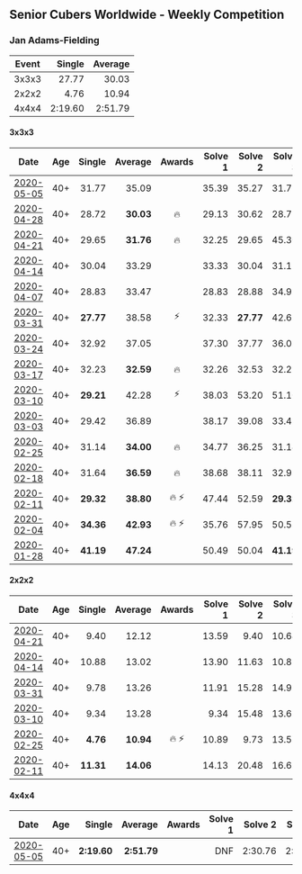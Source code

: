 ## Senior Cubers Worldwide - Weekly Competition
### Jan Adams-Fielding

| Event | Single | Average |
| -- | --: | --: |
| 3x3x3 | 27.77 | 30.03 |
| 2x2x2 | 4.76 | 10.94 |
| 4x4x4 | 2:19.60 | 2:51.79 |

#### 3x3x3

| Date | Age | Single | Average | Awards | Solve 1 | Solve 2 | Solve 3 | Solve 4 | Solve 5 | Video |
| :--: | :--: | --: | --: | :--: | --: | --: | --: | --: | --: | :-- |
| [2020-05-05](../3x3x3/results/2020-05-05.md) | 40+ | 31.77 | 35.09 |  | 35.39 | 35.27 | 31.77 | 34.60 | 38.82 | [Link](https://www.facebook.com/events/3313106775587396/permalink/3319051371659603/) |
| [2020-04-28](../3x3x3/results/2020-04-28.md) | 40+ | 28.72 | **30.03** | 🔥 | 29.13 | 30.62 | 28.72 | 30.34 | 34.12 | [Link](https://www.facebook.com/events/535188653858103/permalink/538779506832351/) |
| [2020-04-21](../3x3x3/results/2020-04-21.md) | 40+ | 29.65 | **31.76** | 🔥 | 32.25 | 29.65 | 45.30 | 33.14 | 29.88 | [Link](https://www.facebook.com/events/880278499062375/permalink/884249048665320/) |
| [2020-04-14](../3x3x3/results/2020-04-14.md) | 40+ | 30.04 | 33.29 |  | 33.33 | 30.04 | 31.11 | 40.52 | 35.44 | [Link](https://www.facebook.com/events/982619255468618/permalink/987497521647458/) |
| [2020-04-07](../3x3x3/results/2020-04-07.md) | 40+ | 28.83 | 33.47 |  | 28.83 | 28.88 | 34.95 | 36.58 | 47.08 | [Link](https://www.facebook.com/events/510082903229069/permalink/514343882802971/) |
| [2020-03-31](../3x3x3/results/2020-03-31.md) | 40+ | **27.77** | 38.58 | ⚡ | 32.33 | **27.77** | 42.61 | 40.81 | 1:01.09 | [Link](https://www.facebook.com/events/207898257161923/permalink/211815930103489/) |
| [2020-03-24](../3x3x3/results/2020-03-24.md) | 40+ | 32.92 | 37.05 |  | 37.30 | 37.77 | 36.08 | 38.46 | 32.92 | [Link](https://www.facebook.com/events/524456301543611/permalink/527489497906958/) |
| [2020-03-17](../3x3x3/results/2020-03-17.md) | 40+ | 32.23 | **32.59** | 🔥 | 32.26 | 32.53 | 32.23 | 32.98 | 33.88 | [Link](https://www.facebook.com/events/280686576235146/permalink/284893272481143/) |
| [2020-03-10](../3x3x3/results/2020-03-10.md) | 40+ | **29.21** | 42.28 | ⚡ | 38.03 | 53.20 | 51.10 | **29.21** | 37.70 | [Link](https://www.facebook.com/events/164742401163863/permalink/167427024228734/) |
| [2020-03-03](../3x3x3/results/2020-03-03.md) | 40+ | 29.42 | 36.89 |  | 38.17 | 39.08 | 33.41 | DNF | 29.42 | [Link](https://www.facebook.com/events/241721610185997/permalink/245183386506486/) |
| [2020-02-25](../3x3x3/results/2020-02-25.md) | 40+ | 31.14 | **34.00** | 🔥 | 34.77 | 36.25 | 31.14 | 35.66 | 31.57 | [Link](https://www.facebook.com/events/196320811461109/permalink/198847211208469/) |
| [2020-02-18](../3x3x3/results/2020-02-18.md) | 40+ | 31.64 | **36.59** | 🔥 | 38.68 | 38.11 | 32.97 | 44.39 | 31.64 | [Link](https://www.facebook.com/events/2558750947697073/permalink/2563191537253014/) |
| [2020-02-11](../3x3x3/results/2020-02-11.md) | 40+ | **29.32** | **38.80** | 🔥 ⚡ | 47.44 | 52.59 | **29.32** | 33.36 | 35.60 | [Link](https://www.facebook.com/events/616423959107229/permalink/620581805358111/) |
| [2020-02-04](../3x3x3/results/2020-02-04.md) | 40+ | **34.36** | **42.93** | 🔥 ⚡ | 35.76 | 57.95 | 50.57 | **34.36** | 42.46 | [Link](https://www.facebook.com/jan.adamsfielding/videos/10156747496331889/) |
| [2020-01-28](../3x3x3/results/2020-01-28.md) | 40+ | **41.19** | **47.24** |  | 50.49 | 50.04 | **41.19** | - | - | [Link](https://www.facebook.com/jan.adamsfielding/videos/10156726807016889/) |


#### 2x2x2

| Date | Age | Single | Average | Awards | Solve 1 | Solve 2 | Solve 3 | Solve 4 | Solve 5 | Video |
| :--: | :--: | --: | --: | :--: | --: | --: | --: | --: | --: | :-- |
| [2020-04-21](../2x2x2/results/2020-04-21.md) | 40+ | 9.40 | 12.12 |  | 13.59 | 9.40 | 10.64 | 13.72 | 12.12 | [Link](https://www.facebook.com/events/880278499062375/permalink/884255768664648/) |
| [2020-04-14](../2x2x2/results/2020-04-14.md) | 40+ | 10.88 | 13.02 |  | 13.90 | 11.63 | 10.88 | 28.15 | 13.54 | [Link](https://www.facebook.com/events/982619255468618/permalink/987498808313996/) |
| [2020-03-31](../2x2x2/results/2020-03-31.md) | 40+ | 9.78 | 13.26 |  | 11.91 | 15.28 | 14.93 | 12.93 | 9.78 | [Link](https://www.facebook.com/events/637372103486119/permalink/641368433086486/) |
| [2020-03-10](../2x2x2/results/2020-03-10.md) | 40+ | 9.34 | 13.28 |  | 9.34 | 15.48 | 13.65 | 13.33 | 12.86 | [Link](https://www.facebook.com/events/654143022005686/permalink/657840614969260/) |
| [2020-02-25](../2x2x2/results/2020-02-25.md) | 40+ | **4.76** | **10.94** | 🔥 ⚡ | 10.89 | 9.73 | 13.52 | 12.20 | **4.76** | [Link](https://www.facebook.com/events/2972213492840148/permalink/2982607318467432/) |
| [2020-02-11](../2x2x2/results/2020-02-11.md) | 40+ | **11.31** | **14.06** |  | 14.13 | 20.48 | 16.65 | 11.39 | **11.31** | [Link](https://www.facebook.com/events/176704156956327/permalink/180508603242549/) |


#### 4x4x4

| Date | Age | Single | Average | Awards | Solve 1 | Solve 2 | Solve 3 | Solve 4 | Solve 5 | Video |
| :--: | :--: | --: | --: | :--: | --: | --: | --: | --: | --: | :-- |
| [2020-05-05](../4x4x4/results/2020-05-05.md) | 40+ | **2:19.60** | **2:51.79** |  | DNF | 2:30.76 | 2:56.15 | 3:08.47 | **2:19.60** | [Link](https://www.facebook.com/events/557526585195168/permalink/562206448060515/) |


<!-- Global site tag (gtag.js) - Google Analytics -->
<script async src="https://www.googletagmanager.com/gtag/js?id=UA-86348435-3"></script>
<script>window.dataLayer = window.dataLayer || []; function gtag() {dataLayer.push(arguments);} gtag('js', new Date()); gtag('config', 'UA-86348435-3');</script>
